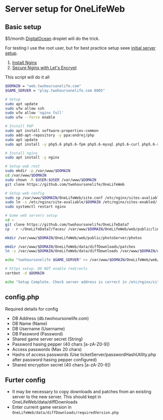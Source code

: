 # Server setup for OneLifeWeb

## Basic setup

$5/month [DigitalOcean](https://m.do.co/c/930cfa370b47) droplet will do the trick.

For testing I use the root user, but for best practice setup seee [initial server setup](https://www.digitalocean.com/community/tutorials/initial-server-setup-with-ubuntu-20-04).
1. [Install Nginx](https://www.digitalocean.com/community/tutorials/how-to-install-nginx-on-ubuntu-20-04)
2. [Secure Nginx with Let's Encrypt](https://www.digitalocean.com/community/tutorials/how-to-secure-nginx-with-let-s-encrypt-on-ubuntu-20-04)

This script will do it all
```bash
$DOMAIN = "web.twohoursonelife.com"
$GAME_SERVER = "play.twohoursonelife.com 8005"

# Setup
sudo apt update
sudo ufw allow ssh
sudo ufw allow 'nginx full'
sudo ufw --force enable

# Install PHP
sudo apt install software-properties-common
sudo add-apt-repository -y ppa:ondrej/php
sudo apt update
sudo apt install -y php5.6 php5.6-fpm php5.6-mysql php5.6-curl php5.6-xml php5.6-xdebug

# Install nginx
sudo apt install -y nginx

# Setup web root
sudo mkdir -p /var/www/$DOMAIN
cd /var/www/$DOMAIN
sudo chown -R $USER:$USER /var/www/$DOMAIN
git clone https://github.com/twohoursonelife/OneLifeWeb

# Setup web config
sudo cp /var/www/$DOMAIN/OneLifeWeb/site.conf /etc/nginx/sites-avaliable/$DOMAIN
sudo ln -s /etc/nginx/site-avaliable/$DOMAIN /etc/nginx/sites-enabled/
sudo systemctl restart nginx

# Game web servers setup
cd ~
git clone https://github.com/twohoursonelife/OneLifeData7
cp - r ~/OneLifeData7/faces/ /var/www/$DOMAIN/OneLifeWeb/web/public/lineageServer/faces

mkdir /var/www/$DOMAIN/OneLifeWeb/web/public/photoServer/photos

mkdir /var/www/$DOMAIN/OneLifeWeb/data/diffDownloads/patches
ln -s /var/www/$DOMAIN/OneLifeWeb/data/diffDownloads /var/www/$DOMAIN/web/public/downloads

echo "twohoursonelife $GAME_SERVER" >> /var/www/$DOMAIN/OneLifeWeb/web/public/reflector/remoteServerList.ini

# https setup. DO NOT enable redirects
certbot -d $DOMAIN

echo "Setup Complete. Check server address is correct in /etc/nginx/sites-avaliable/$DOMAIN and complete OneLifeWeb/web/public/config.php"
```

## config.php
Required details for config

- DB Address (db.twohoursonelife.com)
- DB Name (Name)
- DB Username (Username)
- DB Password (Password)
- Shared game server secret (String)
- Password hasing pepper (40 chars [a-zA-Z0-9])
- Access passwords (Max 20 chars)
- Hashs of access passwords (Use ticketServer/passwordHashUtility.php after password hasing pepper configured)
- Shared encryption secret (40 chars [a-zA-Z0-9])

## Furter config
- It may be necessary to copy downloads and patches from an existing server to the new server. This should kept in OneLifeWeb/data/diffDownloads
- Enter current game version in `OneLifeWeb/data/diffDownloads/requiredVersion.php`


